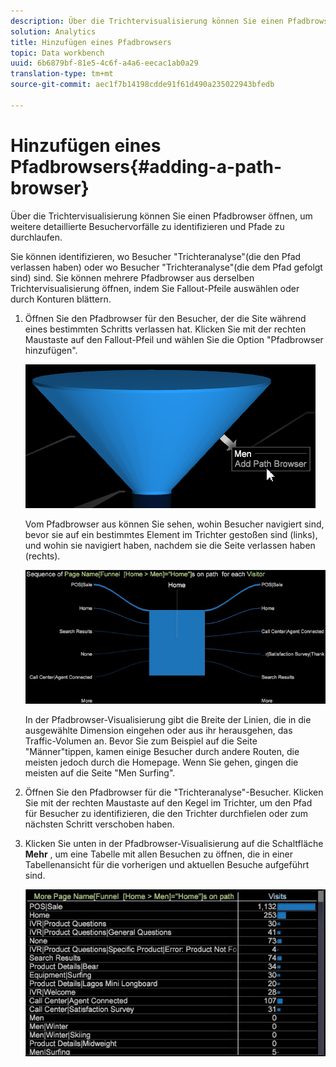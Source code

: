 ```yaml
---
description: Über die Trichtervisualisierung können Sie einen Pfadbrowser öffnen, um weitere detaillierte Besuchervorfälle zu identifizieren und Pfade zu durchlaufen.
solution: Analytics
title: Hinzufügen eines Pfadbrowsers
topic: Data workbench
uuid: 6b6879bf-81e5-4c6f-a4a6-eecac1ab0a29
translation-type: tm+mt
source-git-commit: aec1f7b14198cdde91f61d490a235022943bfedb

---
```



# Hinzufügen eines Pfadbrowsers{#adding-a-path-browser}

Über die Trichtervisualisierung können Sie einen Pfadbrowser öffnen, um weitere detaillierte Besuchervorfälle zu identifizieren und Pfade zu durchlaufen.

<!-- <a id="section_874AAAA89CB440EA9EABC514E987B613"></a> -->

Sie können identifizieren, wo Besucher &quot;Trichteranalyse&quot;(die den Pfad verlassen haben) oder wo Besucher &quot;Trichteranalyse&quot;(die dem Pfad gefolgt sind) sind. Sie können mehrere Pfadbrowser aus derselben Trichtervisualisierung öffnen, indem Sie Fallout-Pfeile auswählen oder durch Konturen blättern.

1. Öffnen Sie den Pfadbrowser für den Besucher, der die Site während eines bestimmten Schritts verlassen hat. Klicken Sie mit der rechten Maustaste auf den Fallout-Pfeil und wählen Sie die Option &quot;Pfadbrowser hinzufügen&quot;.

   ![](assets/funnel_path_browser_1.png)

   Vom Pfadbrowser aus können Sie sehen, wohin Besucher navigiert sind, bevor sie auf ein bestimmtes Element im Trichter gestoßen sind (links), und wohin sie navigiert haben, nachdem sie die Seite verlassen haben (rechts).

   ![](assets/funnel_path_browser_2.png)

   In der Pfadbrowser-Visualisierung gibt die Breite der Linien, die in die ausgewählte Dimension eingehen oder aus ihr herausgehen, das Traffic-Volumen an. Bevor Sie zum Beispiel auf die Seite &quot;Männer&quot;tippen, kamen einige Besucher durch andere Routen, die meisten jedoch durch die Homepage. Wenn Sie gehen, gingen die meisten auf die Seite &quot;Men Surfing&quot;.

1. Öffnen Sie den Pfadbrowser für die &quot;Trichteranalyse&quot;-Besucher. Klicken Sie mit der rechten Maustaste auf den Kegel im Trichter, um den Pfad für Besucher zu identifizieren, die den Trichter durchfielen oder zum nächsten Schritt verschoben haben.
1. Klicken Sie unten in der Pfadbrowser-Visualisierung auf die Schaltfläche **Mehr** , um eine Tabelle mit allen Besuchen zu öffnen, die in einer Tabellenansicht für die vorherigen und aktuellen Besuche aufgeführt sind.

   ![](assets/path_browser_more.png)


